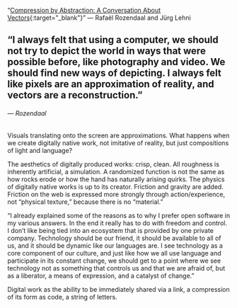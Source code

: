 <a name="vectors01"></a>

“[Compression by Abstraction: A Conversation About Vectors](http://rhizome.org/editorial/2013/jul/30/compression-abstraction/){:target="_blank"}” — Rafaël Rozendaal and Jürg Lehni

## “I always felt that using a computer, we should not try to depict the world in ways that were possible before, like photography and video. We should find new ways of depicting. I always felt like pixels are an approximation of reality, and vectors are a reconstruction.”
###### — Rozendaal

Visuals translating onto the screen are approximations. What happens when we create digitally native work, not imitative of reality, but just compositions of light and language?

The aesthetics of digitally produced works: crisp, clean. All roughness is inherently artificial, a simulation. A randomized function is not the same as how rocks erode or how the hand has naturally arising quirks. The physics of digitally native works is up to its creator. Friction and gravity are added. Friction on the web is expressed more strongly through action/experience, not “physical texture,” because there is no “material.”

“I already explained some of the reasons as to why I prefer open software in my various answers. In the end it really has to do with freedom and control. I don’t like being tied into an ecosystem that is provided by one private company. Technology should be our friend, it should be available to all of us, and it should be dynamic like our languages are. I see technology as a core component of our culture, and just like how we all use language and participate in its constant change, we should get to a point where we see technology not as something that controls us and that we are afraid of, but as a liberator, a means of expression, and a catalyst of change.”

Digital work as the ability to be immediately shared via a link, a compression of its form as code, a string of letters.
